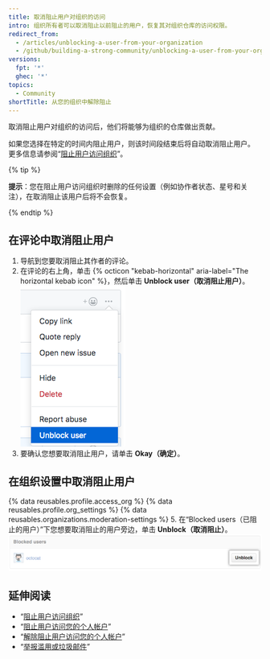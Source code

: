 ```yaml
---
title: 取消阻止用户对组织的访问
intro: 组织所有者可以取消阻止以前阻止的用户，恢复其对组织仓库的访问权限。
redirect_from:
  - /articles/unblocking-a-user-from-your-organization
  - /github/building-a-strong-community/unblocking-a-user-from-your-organization
versions:
  fpt: '*'
  ghec: '*'
topics:
  - Community
shortTitle: 从您的组织中解除阻止
---
```


取消阻止用户对组织的访问后，他们将能够为组织的仓库做出贡献。

如果您选择在特定的时间内阻止用户，则该时间段结束后将自动取消阻止用户。 更多信息请参阅“[阻止用户访问组织](/articles/blocking-a-user-from-your-organization)”。

{% tip %}

**提示**：您在阻止用户访问组织时删除的任何设置（例如协作者状态、星号和关注），在取消阻止该用户后将不会恢复。

{% endtip %}

## 在评论中取消阻止用户

1. 导航到您要取消阻止其作者的评论。
2. 在评论的右上角，单击 {% octicon "kebab-horizontal" aria-label="The horizontal kebab icon" %}，然后单击 **Unblock user（取消阻止用户）**。 ![显示取消阻止用户选项的水平烤肉串图标和评论审核菜单](/assets/images/help/repository/comment-menu-unblock-user.png)
3. 要确认您想要取消阻止用户，请单击 **Okay（确定）**。

## 在组织设置中取消阻止用户


{% data reusables.profile.access_org %}
{% data reusables.profile.org_settings %}
{% data reusables.organizations.moderation-settings %}
5. 在“Blocked users（已阻止的用户）”下您想要取消阻止的用户旁边，单击 **Unblock（取消阻止）**。 ![取消阻止用户按钮](/assets/images/help/organizations/org-unblock-user-button.png)

## 延伸阅读

- “[阻止用户访问组织](/communities/maintaining-your-safety-on-github/blocking-a-user-from-your-organization)”
- “[阻止用户访问您的个人帐户](/communities/maintaining-your-safety-on-github/blocking-a-user-from-your-personal-account)”
- “[解除阻止用户访问您的个人帐户](/communities/maintaining-your-safety-on-github/unblocking-a-user-from-your-personal-account)”
- “[举报滥用或垃圾邮件](/communities/maintaining-your-safety-on-github/reporting-abuse-or-spam)”
